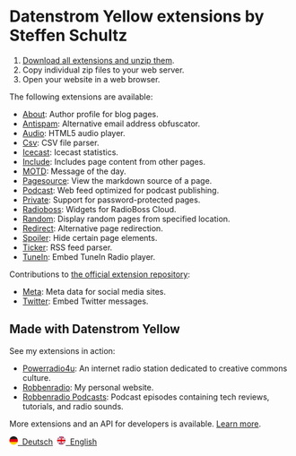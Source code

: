# Datenstrom Yellow extensions by Steffen Schultz

1. [Download all extensions and unzip them](https://github.com/schulle4u/yellow-extensions-schulle4u/archive/master.zip).  
2. Copy individual zip files to your web server.  
3. Open your website in a web browser.

The following extensions are available: 

* [About](https://github.com/schulle4u/yellow-extensions-schulle4u/tree/master/about): 
  Author profile for blog pages.
* [Antispam](https://github.com/schulle4u/yellow-extensions-schulle4u/tree/master/antispam): 
  Alternative email address obfuscator.
* [Audio](https://github.com/schulle4u/yellow-extensions-schulle4u/tree/master/audio): 
  HTML5 audio player.
* [Csv](https://github.com/schulle4u/yellow-extensions-schulle4u/tree/master/csv): 
  CSV file parser.
* [Icecast](https://github.com/schulle4u/yellow-extensions-schulle4u/tree/master/icecast): 
  Icecast statistics.
* [Include](https://github.com/schulle4u/yellow-extensions-schulle4u/tree/master/include): 
  Includes page content from other pages.
* [MOTD](https://github.com/schulle4u/yellow-extensions-schulle4u/tree/master/motd): 
  Message of the day.
* [Pagesource](https://github.com/schulle4u/yellow-extensions-schulle4u/tree/master/pagesource): 
  View the markdown source of a page.
* [Podcast](https://github.com/schulle4u/yellow-extensions-schulle4u/tree/master/podcast): 
  Web feed optimized for podcast publishing.
* [Private](https://github.com/schulle4u/yellow-extensions-schulle4u/tree/master/private): 
  Support for password-protected pages.
* [Radioboss](https://github.com/schulle4u/yellow-extensions-schulle4u/tree/master/radioboss): 
  Widgets for RadioBoss Cloud.
* [Random](https://github.com/schulle4u/yellow-extensions-schulle4u/tree/master/random): 
  Display random pages from specified location.
* [Redirect](https://github.com/schulle4u/yellow-extensions-schulle4u/tree/master/redirect): 
  Alternative page redirection.
* [Spoiler](https://github.com/schulle4u/yellow-extensions-schulle4u/tree/master/spoiler): 
  Hide certain page elements.
* [Ticker](https://github.com/schulle4u/yellow-extensions-schulle4u/tree/master/ticker): 
  RSS feed parser.
* [TuneIn](https://github.com/schulle4u/yellow-extensions-schulle4u/tree/master/tunein): 
  Embed TuneIn Radio player.

Contributions to [the official extension repository](https://github.com/datenstrom/yellow-extensions):

* [Meta](https://github.com/datenstrom/yellow-extensions/tree/master/features/meta): 
  Meta data for social media sites.
* [Twitter](https://github.com/datenstrom/yellow-extensions/tree/master/features/twitter): 
  Embed Twitter messages.

## Made with Datenstrom Yellow

See my extensions in action:

* [Powerradio4u](https://powerradio4u.de): 
  An internet radio station dedicated to creative commons culture.
* [Robbenradio](https://robbenradio.de): 
  My personal website.
* [Robbenradio Podcasts](https://podcast.robbenradio.de): 
  Podcast episodes containing tech reviews, tutorials, and radio sounds.

More extensions and an API for developers is available. [Learn more](https://datenstrom.se/yellow/help/).

<p>
<a href="README-de.md"><img src="https://raw.githubusercontent.com/datenstrom/yellow-extensions/master/features/help/language-de.png" width="15" height="15" alt="Deutsch">&nbsp; Deutsch</a>&nbsp;
<a href="README.md"><img src="https://raw.githubusercontent.com/datenstrom/yellow-extensions/master/features/help/language-en.png" width="15" height="15" alt="English">&nbsp; English</a>&nbsp;
</p>

